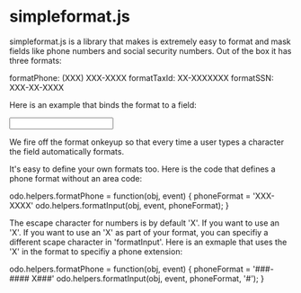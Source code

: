 simpleformat.js
===============

simpleformat.js is a library that makes is extremely easy to format and mask fields like phone numbers and social security numbers. Out of the box it has three formats:

formatPhone: (XXX) XXX-XXXX
formatTaxId: XX-XXXXXXX
formatSSN: XXX-XX-XXXX

Here is an example that binds the format to a field:


<input id="business_tel" maxlength="14" name="business[tel]" onkeyup="odo.helpers.formatPhone(this, event)" >

We fire off the format onkeyup so that every time a user types a character the field automatically formats.

It's easy to define your own formats too. Here is the code that defines a phone format without an area code:


odo.helpers.formatPhone = function(obj, event)
{
		phoneFormat = 'XXX-XXXX'
		odo.helpers.formatInput(obj, event, phoneFormat);
}

The escape character for numbers is by default 'X'. If you want to use an 'X'. If you want to use an 'X' as part of your format, you can specifiy a different scape character in 'formatInput'. Here is an exmaple that uses the 'X' in the format to specifiy a phone extension:

odo.helpers.formatPhone = function(obj, event)
{
		phoneFormat = '###-#### X###'
		odo.helpers.formatInput(obj, event, phoneFormat, '#');
}

